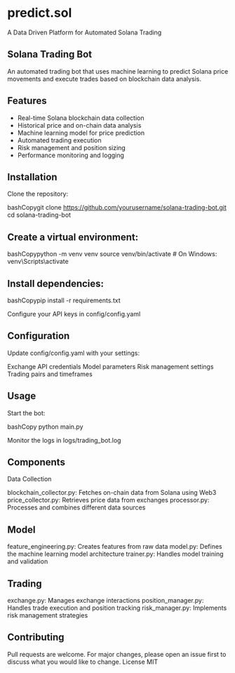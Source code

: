 # predict.sol
A Data Driven Platform for Automated Solana Trading

## Solana Trading Bot
An automated trading bot that uses machine learning to predict Solana price movements and execute trades based on blockchain data analysis.

## Features

- Real-time Solana blockchain data collection
- Historical price and on-chain data analysis
- Machine learning model for price prediction
- Automated trading execution
- Risk management and position sizing
- Performance monitoring and logging

## Installation

Clone the repository:

bashCopygit clone https://github.com/yourusername/solana-trading-bot.git
cd solana-trading-bot

## Create a virtual environment:

bashCopypython -m venv venv
source venv/bin/activate  # On Windows: venv\Scripts\activate

## Install dependencies:

bashCopypip install -r requirements.txt

Configure your API keys in config/config.yaml

## Configuration
Update config/config.yaml with your settings:

Exchange API credentials
Model parameters
Risk management settings
Trading pairs and timeframes

## Usage

Start the bot:

bashCopy python main.py

Monitor the logs in logs/trading_bot.log

## Components
Data Collection

blockchain_collector.py: Fetches on-chain data from Solana using Web3
price_collector.py: Retrieves price data from exchanges
processor.py: Processes and combines different data sources

## Model

feature_engineering.py: Creates features from raw data
model.py: Defines the machine learning model architecture
trainer.py: Handles model training and validation

## Trading

exchange.py: Manages exchange interactions
position_manager.py: Handles trade execution and position tracking
risk_manager.py: Implements risk management strategies

## Contributing
Pull requests are welcome. For major changes, please open an issue first to discuss what you would like to change.
License
MIT
